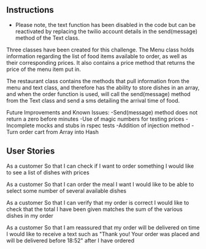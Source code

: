 Instructions
-------
* Please note, the text function has been disabled in the code but can be reactivated by replacing the twilio account details in the send(message) method of the Text class.

Three classes have been created for this challenge. The Menu class holds information regarding the list
of food items available to order, as well as their corresponding prices. It also contains a price method
that returns the price of the menu item put in.

The restaurant class contains the methods that pull information from the menu and text class, and therefore has the ability to store dishes in an array, and when the order function is used, will call
the send(message) method from the Text class and send a sms detailing the arrival time of food.

Future Improvements and Known Issues:
-Send(message) method does not return a zero before minutes
-Use of magic numbers for testing prices
-Incomplete mocks and stubs in rspec tests
-Addition of injection method
-Turn order cart from Array into Hash

User Stories
--------
As a customer
So that I can check if I want to order something
I would like to see a list of dishes with prices

As a customer
So that I can order the meal I want
I would like to be able to select some number of several available dishes

As a customer
So that I can verify that my order is correct
I would like to check that the total I have been given matches the sum of the various dishes in my order

As a customer
So that I am reassured that my order will be delivered on time
I would like to receive a text such as "Thank you! Your order was placed and will be delivered before 18:52" after I have ordered
